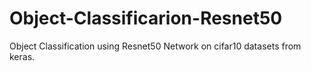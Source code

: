 # Object-Classificarion-Resnet50
Object Classification using Resnet50 Network on cifar10 datasets from keras.
